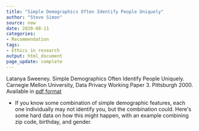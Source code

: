 ```yaml
---
title: "Simple Demographics Often Identify People Uniquely"
author: "Steve Simon"
source: new
date: 2020-08-11
categories:
- Recommendation
tags:
- Ethics in research
output: html_document
page_update: complete
---
```


Latanya Sweeney. Simple Demographics Often Identify People Uniquely. Carnegie Mellon University, Data Privacy Working Paper 3. Pittsburgh 2000. Available in [pdf format](https://dataprivacylab.org/projects/identifiability/paper1.pdf)

<!---More--->

+ If you know some combination of simple demographic features, each one individually may not identify you, but the combination could. Here's some hard data on how this might happen, with an example combining zip code, birthday, and gender.
